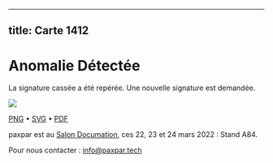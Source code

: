 
---
title: Carte 1412
---

# Anomalie Détectée

La signature cassée a été repérée. Une nouvelle signature est demandée.


![](https://media.paxpar.tech/ludi/card_1412_recto.png)

[PNG](https://media.paxpar.tech/ludi/card_1412_recto.png) • [SVG](https://media.paxpar.tech/ludi/card_1412_recto.svg) • [PDF](https://media.paxpar.tech/ludi/card_1412_recto.pdf)

paxpar est au [Salon Documation](https://www.documation.fr/info_societe/527/paxpartech.html), ces 22, 23 et 24 mars 2022 : Stand A84.

Pour nous contacter : info@paxpar.tech


